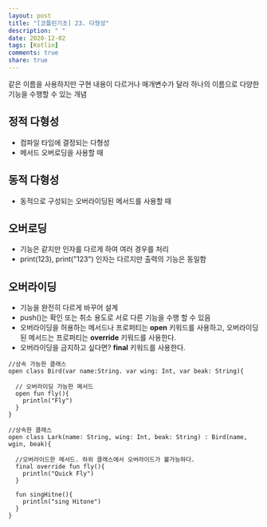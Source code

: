 ```yaml
---
layout: post
title: "[코틀린기초] 23. 다형성"
description: " "
date: 2020-12-02
tags: [Kotlin]
comments: true
share: true
---  
```

  
  같은 이름을 사용하지만 구현 내용이 다르거나 매개변수가 달라 하나의 이름으로 다양한 기능을 수행할 수 있는 개념
  
  ## 정적 다형성
  
  - 컴파일 타임에 결정되는 다형성
  - 메서드 오버로딩을 사용할 때
  
  ## 동적 다형성
  
  - 동적으로 구성되는 오버라이딩된 메서드를 사용할 때
  
  ## 오버로딩
  
  - 기능은 같지만 인자를 다르게 하여 여러 경우를 처리
  - print(123), print("123") 인자는 다르지만 출력의 기능은 동일함
  
  ## 오버라이딩
  
  - 기능을 완전히 다르게 바꾸어 설계
  - push()는 확인 또는 취소 용도로 서로 다른 기능을 수행 할 수 있음
  - 오버라이딩을 허용하는 메서드나 프로퍼티는 **open** 키워드를 사용하고, 오버라이딩 된 메서드는 프로퍼티는 **override** 키워드를 사용한다.
  - 오버라이딩을 금지하고 싶다면? **final** 키워드를 사용한다.
  ```
  //상속 가능한 클래스
  open class Bird(var name:String. var wing: Int, var beak: String){
    
    // 오버라이딩 가능한 메서드
    open fun fly(){ 
      println("Fly")
    }
  }
  
  //상속한 클래스
  open class Lark(name: String, wing: Int, beak: String) : Bird(name, wgin, beak){
    
    //오버라이드한 메서드. 하위 클래스에서 오버라이드가 불가능하다.
    final override fun fly(){
      println("Quick Fly")
    }
    
    fun singHitne(){
      println("sing Hitone")
    }
  }
  ```
  
